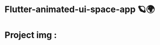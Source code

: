 # Flutter-animated-ui-space-app 🪐🌍
<h1>Project img :</h1>
<!--

![ui_challenge](https://user-images.githubusercontent.com/69757558/147982558-503efcdb-7ed4-4351-bd18-bbb66452a7a4.jpg)
![Screenshot_1641243317](https://user-images.githubusercontent.com/69757558/147982560-4e876472-c4f9-43e5-a335-9b456f1bf34b.png)
![Screenshot_1641243558](https://user-images.githubusercontent.com/69757558/147982596-385daccf-a910-4485-8f47-8d5bb425d12a.png)

 -->
<table>
<thead>
<tr>
<th align="center">Challenge images</th>
</tr>
</thead>
<tbody>
<tr>
  
<td align="center">
  <a target="_blank" rel="" href="https://user-images.githubusercontent.com/69757558/147982558-503efcdb-7ed4-4351-bd18-bbb66452a7a4.jpg">
        <img src="https://user-images.githubusercontent.com/69757558/147982558-503efcdb-7ed4-4351-bd18-bbb66452a7a4.jpg" alt="Css Logo" with="200" height="400"/>

  </a></td>
  
</tr>
</tbody>
</table>



<table>
<thead>
<tr>
  <th align="center">another img</th>

</tr>
</thead>
<tbody>
<tr>
  
  <td align="center">
  <a target="_blank" rel="" href="https://user-images.githubusercontent.com/69757558/134502064-6bdb2d73-4705-4d25-818f-6db0becbe4ef.png">
  <img src="https://user-images.githubusercontent.com/69757558/134502064-6bdb2d73-4705-4d25-818f-6db0becbe4ef.png" alt="Css Logo" with="200" height="400"/>
  <img src="https://user-images.githubusercontent.com/69757558/134502070-9999d040-3bb6-455a-9502-c83c4539b94c.png" alt="Css Logo" with="200" height="400"/>

  </a></td>
  
</tr>
</tbody>
</table>


 <hr>
  
<h4> Note !! : Please include your photos to show and install simple_animation  </h4>
<h1> 🐱‍👤 made with algeria 🖤 By DZ-TM071 </h1>

⚡Animated UI Space App Challenge Part 5 🐱‍👤🐱‍👤
